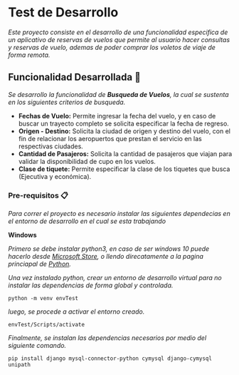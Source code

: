 # Test de Desarrollo

_Este proyecto consiste en el desarrollo de una funcionalidad especifica de un aplicativo de reservas de vuelos que permite al usuario hacer consultas y reservas de vuelo, ademas de poder comprar los voletos de viaje de forma remota._

## Funcionalidad Desarrollada 🚀

_Se desarrollo la funcionalidad de **Busqueda de Vuelos**, la cual se sustenta en los siguientes criterios de busqueda._

* **Fechas de Vuelo:** Permite ingresar la fecha del vuelo, y en caso de buscar un trayecto completo se solicita especificar la fecha de regreso.
* **Origen - Destino:** Solicita la ciudad de origen y destino del vuelo, con el fin de relacionar los aeropuertos que prestan el servicio en las respectivas ciudades.
* **Cantidad de Pasajeros:** Solicita la cantidad de pasajeros que viajan para validar la disponibilidad de cupo en los vuelos.
* **Clase de tiquete:** Permite especificar la clase de los tiquetes que busca (Ejecutiva y económica).

### Pre-requisitos 📋

_Para correr el proyecto es necesario instalar las siguientes dependecias en el entorno de desarrollo en el cual se esta trabajando_

**Windows**

_Primero se debe instalar python3, en caso de ser windows 10 puede hacerlo desde [Microsoft Store](https://www.microsoft.com/en-us/p/python-37/9nj46sx7x90p?activetab=pivot:overviewtab), o llendo direcatamente a la pagina princiapal de [Python](https://www.python.org/downloads/)._

_Una vez instalado python, crear un entorno de desarrollo virtual para no instalar las dependencias de forma global y controlada._

```
python -m venv envTest
```

_luego, se procede a activar el entorno creado._

```
envTest/Scripts/activate
```

_Finalmente, se instalan las dependencias necesarios por medio del siguiente comando._

```
pip install django mysql-connector-python cymysql django-cymysql unipath
```

